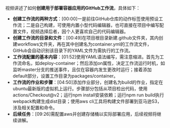 

视频讲述了如何**创建用于部署容器应用的GitHub工作流**，具体如下：


- **创建工作流的两种方式**：[00:00]一是前往GitHub仓库的动作标签使用预设工作流；二是自己构建，可使用内置小型代码编辑器，也可直接在项目中编写配置文件，视频选择后者，因个人更喜欢自己的代码编辑器。
- **创建工作流的目录和文件**：[00:49]在项目根目录新建.github文件夹，其内创建workflows文件夹，再在其中创建名为container.yml的工作流文件，GitHub会自动识别该目录下的YAML文件为需执行的工作流。
- **工作流配置的基本内容**：[01:52]使用YAML语法编写，需注意缩进。首先为工作流命名，如deploy-container；然后添加on属性，决定工作流运行时机，如监听master分支的推送事件，且仅在容器内发生更改时运行；接着添加default部分，设置工作目录为packages/container。
- **工作流的作业和步骤**：[04:50]添加作业部分，创建名为build的作业，指定在ubuntu最新版的虚拟机上运行。步骤部分包括从项目检出代码，使用actions/Checkout@v2；运行npm install安装依赖；运行npm run build执行webpack构建生成dist目录；使用aws cli工具将构建文件部署到亚马逊S3，涉及相关配置和命令。
- **后续任务**：[09:26]需配置aws并创建存储桶以实际部署应用，后续视频将继续讲解。